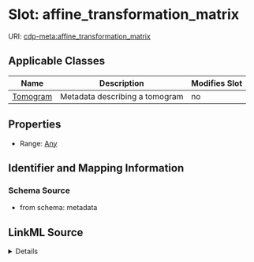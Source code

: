 

# Slot: affine_transformation_matrix

URI: [cdp-meta:affine_transformation_matrix](metadataaffine_transformation_matrix)



<!-- no inheritance hierarchy -->





## Applicable Classes

| Name | Description | Modifies Slot |
| --- | --- | --- |
| [Tomogram](Tomogram.md) | Metadata describing a tomogram |  no  |







## Properties

* Range: [Any](Any.md)





## Identifier and Mapping Information







### Schema Source


* from schema: metadata




## LinkML Source

<details>
```yaml
name: affine_transformation_matrix
from_schema: metadata
rank: 1000
alias: affine_transformation_matrix
owner: Tomogram
domain_of:
- Tomogram
range: Any
inlined: true
inlined_as_list: true

```
</details>